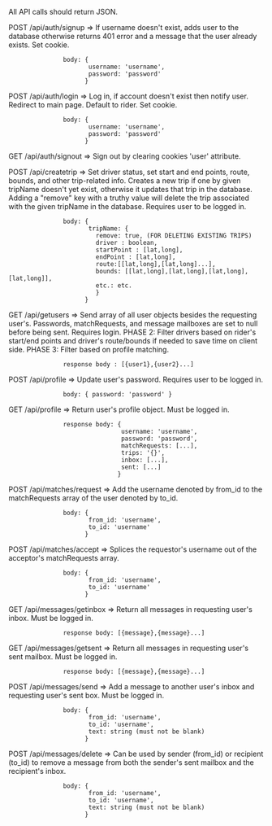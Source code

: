 All API calls should return JSON.

POST /api/auth/signup => If username doesn't exist, adds user to the database
                         otherwise returns 401 error and a message that the user already exists.
                         Set cookie.

                   body: {
                          username: 'username',
                          password: 'password'
                         }

POST /api/auth/login => Log in, if account doesn't exist then notify user.
                        Redirect to main page. Default to rider.
                        Set cookie.

                   body: {
                          username: 'username',
                          password: 'password'
                         }

GET /api/auth/signout => Sign out by clearing cookies 'user' attribute.

POST /api/createtrip => Set driver status, set start and end points, route, bounds, and other
                        trip-related info. Creates a new trip if one by given tripName doesn't yet 
                        exist, otherwise it updates that trip in the database. 
                        Adding a "remove" key with a truthy value will delete the trip associated 
                        with the given tripName in the database.
                        Requires user to be logged in.
                   
                   body: { 
                          tripName: {
                            remove: true, (FOR DELETING EXISTING TRIPS)
                            driver : boolean,
                            startPoint : [lat,long],
                            endPoint : [lat,long],
                            route:[[lat,long],[lat,long]...],
                            bounds: [[lat,long],[lat,long],[lat,long],[lat,long]],
                            etc.: etc.
                            }
                         }

GET /api/getusers => Send array of all user objects besides the requesting user's. Passwords, 
                     matchRequests, and message mailboxes are set to null before being sent.
                     Requires login.
                     PHASE 2: Filter drivers based on rider's start/end points
                     and driver's route/bounds if needed to save time on client side.
                     PHASE 3: Filter based on profile matching.

                   response body : [{user1},{user2}...]

POST /api/profile => Update user's password. Requires user to be logged in.

                   body: { password: 'password' }

GET /api/profile => Return user's profile object. Must be logged in.

                   response body: {
                                   username: 'username',
                                   password: 'password',
                                   matchRequests: [...],
                                   trips: '{}',
                                   inbox: [...],
                                   sent: [...]
                                  }

POST /api/matches/request => Add the username denoted by from_id to the matchRequests array of the user
                             denoted by to_id.

                   body: {
                          from_id: 'username',
                          to_id: 'username'
                         }

POST /api/matches/accept => Splices the requestor's username out of the acceptor's matchRequests array.

                   body: {
                          from_id: 'username',
                          to_id: 'username'
                         }

GET /api/messages/getinbox => Return all messages in requesting user's inbox. 
                              Must be logged in.

                   response body: [{message},{message}...]

GET /api/messages/getsent => Return all messages in requesting user's sent mailbox.
                             Must be logged in.

                   response body: [{message},{message}...]

POST /api/messages/send => Add a message to another user's inbox and requesting user's sent box. 
                           Must be logged in.

                   body: {
                          from_id: 'username',
                          to_id: 'username',
                          text: string (must not be blank)
                         }

POST /api/messages/delete => Can be used by sender (from_id) or recipient (to_id) to remove a message 
                             from both the sender's sent mailbox and the recipient's inbox.

                   body: {
                          from_id: 'username',
                          to_id: 'username',
                          text: string (must not be blank)
                         }


